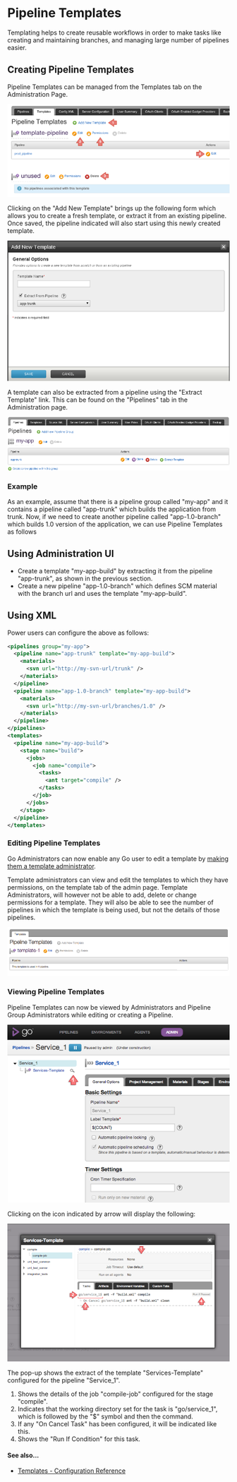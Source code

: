 # Pipeline Templates

Templating helps to create reusable workflows in order to make tasks like creating and maintaining branches, and managing large number of pipelines easier.

## Creating Pipeline Templates

Pipeline Templates can be managed from the Templates tab on the Administration Page.

![](../resources/images/pipeline_templates.png)

Clicking on the "Add New Template" brings up the following form which allows you to create a fresh template, or extract it from an existing pipeline. Once saved, the pipeline indicated will also start using this newly created template.

![](../resources/images/add_new_template.png)

A template can also be extracted from a pipeline using the "Extract Template" link. This can be found on the "Pipelines" tab in the Administration page.

![](../resources/images/extract_template_from_pipeline.png)

### Example

As an example, assume that there is a pipeline group called "my-app" and it contains a pipeline called "app-trunk" which builds the application from trunk. Now, if we need to create another pipeline called "app-1.0-branch" which builds 1.0 version of the application, we can use Pipeline Templates as follows

## Using Administration UI

-   Create a template "my-app-build" by extracting it from the pipeline "app-trunk", as shown in the previous section.
-   Create a new pipeline "app-1.0-branch" which defines SCM material with the branch url and uses the template "my-app-build".

## Using XML

Power users can configure the above as follows:

```xml
<pipelines group="my-app">
  <pipeline name="app-trunk" template="my-app-build">
    <materials>
      <svn url="http://my-svn-url/trunk" />
    </materials>
  </pipeline>
  <pipeline name="app-1.0-branch" template="my-app-build">
    <materials>
      <svn url="http://my-svn-url/branches/1.0" />
    </materials>
  </pipeline>
</pipelines>
<templates>
  <pipeline name="my-app-build">
    <stage name="build">
      <jobs>
        <job name="compile">
          <tasks>
            <ant target="compile" />
          </tasks>
        </job>
      </jobs>
    </stage>
  </pipeline>
</templates>
```

### Editing Pipeline Templates

Go Administrators can now enable any Go user to edit a template by [making them a template administrator](dev_authorization.html#specifying-permissions-for-templates).

Template administrators can view and edit the templates to which they have permissions, on the template tab of the admin page. Template Administrators, will however not be able to add, delete or change permissions for a template. They will also be able to see the number of pipelines in which the template is being used, but not the details of those pipelines.

![](../resources/images/template_admin_edit_template.png)

### Viewing Pipeline Templates

Pipeline Templates can now be viewed by Administrators and Pipeline Group Administrators while editing or creating a Pipeline.

![](../resources/images/template_view_on_pipeline_tab.png)

Clicking on the icon indicated by arrow will display the following:

![](../resources/images/view_template_popup.png)

The pop-up shows the extract of the template "Services-Template" configured for the pipeline "Service\_1".

1.  Shows the details of the job "compile-job" configured for the stage "compile".
2.  Indicates that the working directory set for the task is "go/service\_1", which is followed by the "\$" symbol and then the command.
3.  If any "On Cancel Task" has been configured, it will be indicated like this.
4.  Shows the "Run If Condition" for this task.

#### See also...

-   [Templates - Configuration Reference](configuration_reference.md#templates)

